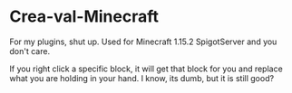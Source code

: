 # Crea-val-Minecraft
For my plugins, shut up.
Used for Minecraft 1.15.2 SpigotServer
and you don't care.

If you right click a specific block, it will get that block for you and replace what you are holding in your hand.
I know, its dumb, but it is still good?

